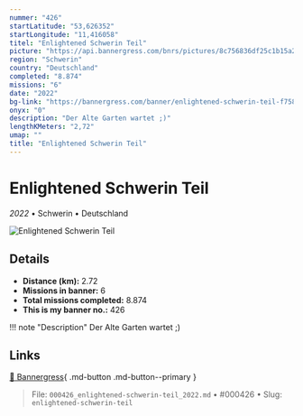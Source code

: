 ```yaml
---
nummer: "426"
startLatitude: "53,626352"
startLongitude: "11,416058"
titel: "Enlightened Schwerin Teil"
picture: "https://api.bannergress.com/bnrs/pictures/8c756836df25c1b15a2ddf43a83b3510"
region: "Schwerin"
country: "Deutschland"
completed: "8.874"
missions: "6"
date: "2022"
bg-link: "https://bannergress.com/banner/enlightened-schwerin-teil-f758"
onyx: "0"
description: "Der Alte Garten wartet ;)"
lengthKMeters: "2,72"
umap: ""
title: "Enlightened Schwerin Teil"
---
```

# Enlightened Schwerin Teil

*2022* • Schwerin • Deutschland

![Enlightened Schwerin Teil](https://api.bannergress.com/bnrs/pictures/8c756836df25c1b15a2ddf43a83b3510)

## Details
- **Distance (km):** 2.72
- **Missions in banner:** 6
- **Total missions completed:** 8.874
- **This is my banner no.:** 426


!!! note "Description"
    Der Alte Garten wartet ;)



## Links
[🔗 Bannergress](https://bannergress.com/banner/enlightened-schwerin-teil-f758){ .md-button .md-button--primary }



> File: `000426_enlightened-schwerin-teil_2022.md` • #000426 • Slug: `enlightened-schwerin-teil`
